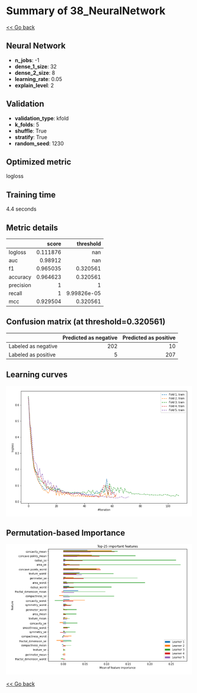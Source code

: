 # Summary of 38_NeuralNetwork

[<< Go back](../README.md)


## Neural Network
- **n_jobs**: -1
- **dense_1_size**: 32
- **dense_2_size**: 8
- **learning_rate**: 0.05
- **explain_level**: 2

## Validation
 - **validation_type**: kfold
 - **k_folds**: 5
 - **shuffle**: True
 - **stratify**: True
 - **random_seed**: 1230

## Optimized metric
logloss

## Training time

4.4 seconds

## Metric details
|           |    score |     threshold |
|:----------|---------:|--------------:|
| logloss   | 0.111876 | nan           |
| auc       | 0.98912  | nan           |
| f1        | 0.965035 |   0.320561    |
| accuracy  | 0.964623 |   0.320561    |
| precision | 1        |   1           |
| recall    | 1        |   9.99826e-05 |
| mcc       | 0.929504 |   0.320561    |


## Confusion matrix (at threshold=0.320561)
|                     |   Predicted as negative |   Predicted as positive |
|:--------------------|------------------------:|------------------------:|
| Labeled as negative |                     202 |                      10 |
| Labeled as positive |                       5 |                     207 |

## Learning curves
![Learning curves](learning_curves.png)

## Permutation-based Importance
![Permutation-based Importance](permutation_importance.png)

[<< Go back](../README.md)
